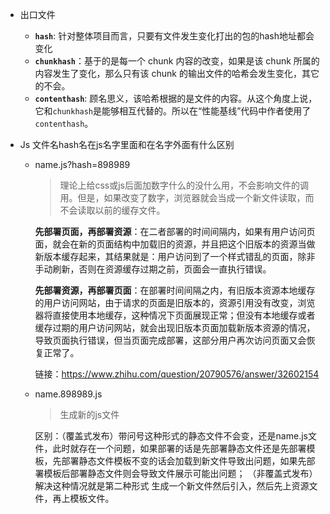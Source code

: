- 出口文件
  - **`hash`**: 针对整体项目而言，只要有文件发生变化打出的包的hash地址都会变化 
  - **`chunkhash`**：基于的是每一个 chunk 内容的改变，如果是该 chunk 所属的内容发生了变化，那么只有该 chunk 的输出文件的哈希会发生变化，其它的不会。
  - **`contenthash`**: 顾名思义，该哈希根据的是文件的内容。从这个角度上说，它和`chunkhash`是能够相互代替的。所以在“性能基线”代码中作者使用了`contenthash`。

- Js 文件名hash名在js名字里面和在名字外面有什么区别

  - name.js?hash=898989

    > 理论上给css或js后面加数字什么的没什么用，不会影响文件的调用。但是，如果改变了数字，浏览器就会当成一个新文件读取，而不会读取以前的缓存文件。

    **先部署页面，再部署资源**：在二者部署的时间间隔内，如果有用户访问页面，就会在新的页面结构中加载旧的资源，并且把这个旧版本的资源当做新版本缓存起来，其结果就是：用户访问到了一个样式错乱的页面，除非手动刷新，否则在资源缓存过期之前，页面会一直执行错误。

    **先部署资源，再部署页面**：在部署时间间隔之内，有旧版本资源本地缓存的用户访问网站，由于请求的页面是旧版本的，资源引用没有改变，浏览器将直接使用本地缓存，这种情况下页面展现正常；但没有本地缓存或者缓存过期的用户访问网站，就会出现旧版本页面加载新版本资源的情况，导致页面执行错误，但当页面完成部署，这部分用户再次访问页面又会恢复正常了。

    链接：https://www.zhihu.com/question/20790576/answer/32602154

  - name.898989.js

    > 生成新的js文件

    区别：（覆盖式发布）带问号这种形式的静态文件不会变，还是name.js文件，此时就存在一个问题，如果部署的话是先部署静态文件还是先部署模板，先部署静态文件模板不变的话会加载到新文件导致出问题，如果先部署模板后部署静态文件则会导致文件展示可能出问题； （非覆盖式发布）解决这种情况就是第二种形式 生成一个新文件然后引入，然后先上资源文件，再上模板文件。

    